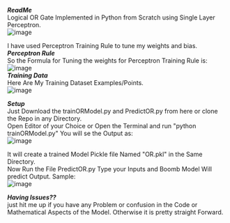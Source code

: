 ***ReadMe***  
Logical OR Gate Implemented in Python from Scratch using Single Layer Perceptron.  
![image](https://user-images.githubusercontent.com/91070351/177524544-ef0c773d-ada2-4047-9ba6-510de5017625.png)  

I have used Perceptron Training Rule to tune my weights and bias.  
***Perceptron Rule***  
So the Formula for Tuning the weights for Perceptron Training Rule is:  
![image](https://user-images.githubusercontent.com/91070351/177520980-7a028c92-6fab-4895-9737-7c76ee780785.png)  
***Training Data***  
Here Are My Training Dataset Examples/Points.  
![image](https://user-images.githubusercontent.com/91070351/197029038-08324caa-ddf7-46b0-a449-eab8792b59b0.png)
  
***Setup***  
Just Download the trainORModel.py and PredictOR.py from here or clone the Repo in any Directory.  
Open Editor of your Choice or Open the Terminal and run "python trainORModel.py" You will se the Output as:  
![image](https://user-images.githubusercontent.com/91070351/197029415-f257b73b-29a9-4a70-a0c2-e02a318032aa.png)


It will create a trained Model Pickle file Named "OR.pkl" in the Same Directory.  
Now Run the File PredictOR.py Type your Inputs and Boomb Model Will predict Output. Sample:  
![image](https://user-images.githubusercontent.com/91070351/197029697-aaed34eb-f57e-45d2-bb30-83156b140a4a.png)

***Having Issues??***  
just hit me up if you have any Problem or confusion in the Code or   
Mathematical Aspects of the Model. Otherwise it is pretty straight Forward.  
